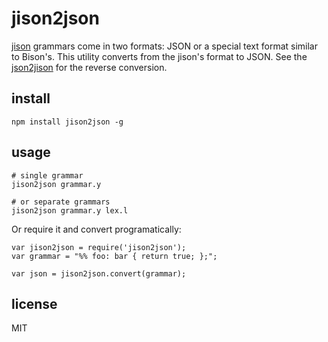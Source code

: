 # jison2json

[jison](http://jison.org) grammars come in two formats: JSON or a special text format similar to Bison's. This utility converts from the jison's format to JSON. See the [json2jison](https://github.com/zaach/json2jison) for the reverse conversion.

## install

    npm install jison2json -g

## usage

    # single grammar
    jison2json grammar.y

    # or separate grammars
    jison2json grammar.y lex.l

Or require it and convert programatically:

    var jison2json = require('jison2json');
    var grammar = "%% foo: bar { return true; };";

    var json = jison2json.convert(grammar);

## license

MIT
